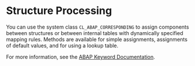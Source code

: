 <!-- loio1da7a46a36a4453ab39fdfb33c42ff74 -->

# Structure Processing

You can use the system class `CL_ABAP_CORRESPONDING` to assign components between structures or between internal tables with dynamically specified mapping rules. Methods are available for simple assignments, assignments of default values, and for using a lookup table.

For more information, see the [ABAP Keyword Documentation](https://help.sap.com/doc/abapdocu_cp_index_htm/CLOUD/en-US/index.htm?file=abencl_abap_corresponding.htm).

